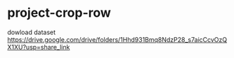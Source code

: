 # project-crop-row
dowload dataset https://drive.google.com/drive/folders/1Hhd931Bmq8NdzP28_s7aicCcvOzQX1XU?usp=share_link
